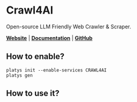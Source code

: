 # Crawl4AI

Open-source LLM Friendly Web Crawler & Scraper.

**[Website](https://crawl4ai.com/mkdocs)** | **[Documentation](https://crawl4ai.com/mkdocs/)** | **[GitHub](https://github.com/unclecode/crawl4ai)**

## How to enable?

```
platys init --enable-services CRAWL4AI
platys gen
```

## How to use it?



